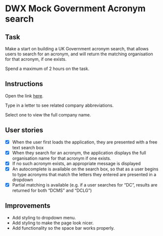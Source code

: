 # DWX Mock Government Acronym search

## Task
Make a start on building a UK Government acronym search, that allows users to search for an acronym, and will return the matching organisation for that acronym, if one exists.

Spend a maximum of 2 hours on the task.

## Instructions
Open the link [here](bbc.co.uk).

Type in a letter to see related company abbreviations.

Select one to view the full company name.

## User stories
- [x] When the user first loads the application, they are presented with a free text search box
- [x] When they search for an acronym, the application displays the full organisation name for that acronym if one exists.
- [x] If no such acronym exists, an appropriate message is displayed
- [x] An autocomplete is available on the search box, so that as a user begins to type acronyms that match the letters they entered are presented in a dropdown
- [x] Partial matching is available (e.g. if a user searches for “DC”, results are returned for
both “DCMS” and “DCLG”)

## Improvements
- Add styling to dropdown menu.
- Add styling to make the page look nicer.
- Add functionality so the space bar works properly.
